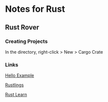 # Notes for Rust

## Rust Rover
### Creating Projects
In the directory, right-click > New > Cargo Crate

### Links
[Hello Example](https://doc.rust-lang.org/rust-by-example/hello.html)

[Rustlings](https://github.com/rust-lang/rustlings/)

[Rust Learn](https://www.rust-lang.org/learn)